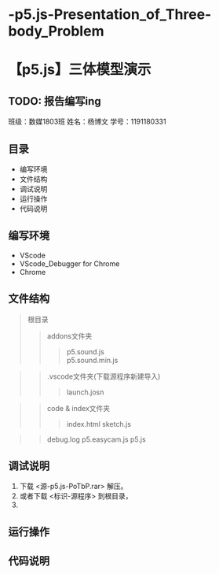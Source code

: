 # -p5.js-Presentation_of_Three-body_Problem
【p5.js】三体模型演示
===
TODO:
  报告编写ing
---
班级：数媒1803班
姓名：杨博文
学号：1191180331

目录
---
* 编写环境
* 文件结构
* 调试说明
* 运行操作
* 代码说明

编写环境
---
* VScode
* VScode_Debugger for Chrome
* Chrome

文件结构
---
>根目录
>>addons文件夹
>>>p5.sound.js  
>>>p5.sound.min.js  

>>.vscode文件夹(下载源程序新建导入)
>>>launch.josn  

>>code & index文件夹
>>>index.html
>>>sketch.js

>>debug.log
>>p5.easycam.js
>>p5.js

调试说明
---
1. 下载 <源-p5.js-PoTbP.rar> 解压。
2. 或者下载 <标识-源程序> 到根目录，
3. 

运行操作
---
代码说明
---
